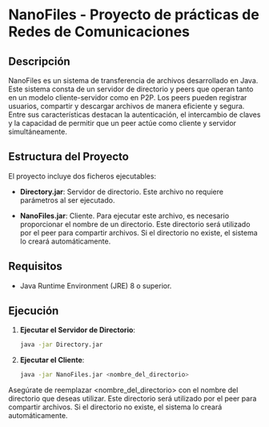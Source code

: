 # NanoFiles - Proyecto de prácticas de Redes de Comunicaciones

## Descripción

NanoFiles es un sistema de transferencia de archivos desarrollado en Java. Este sistema consta de un servidor de directorio y peers que operan tanto en un modelo cliente-servidor como en P2P. Los peers pueden registrar usuarios, compartir y descargar archivos de manera eficiente y segura. Entre sus características destacan la autenticación, el intercambio de claves y la capacidad de permitir que un peer actúe como cliente y servidor simultáneamente.

## Estructura del Proyecto

El proyecto incluye dos ficheros ejecutables:

- **Directory.jar**: Servidor de directorio. Este archivo no requiere parámetros al ser ejecutado.
  
- **NanoFiles.jar**: Cliente. Para ejecutar este archivo, es necesario proporcionar el nombre de un directorio. Este directorio será utilizado por el peer para compartir archivos. Si el directorio no existe, el sistema lo creará automáticamente.

## Requisitos

- Java Runtime Environment (JRE) 8 o superior.

## Ejecución

1. **Ejecutar el Servidor de Directorio**:

   ```bash
   java -jar Directory.jar

2. **Ejecutar el Cliente**:

   ```bash
   java -jar NanoFiles.jar <nombre_del_directorio>

Asegúrate de reemplazar <nombre_del_directorio> con el nombre del directorio que deseas utilizar. Este directorio será utilizado por el peer para compartir archivos. Si el directorio no existe, el sistema lo creará automáticamente.
